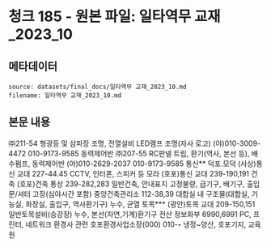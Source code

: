 # 청크 185 - 원본 파일: 일타역무 교재_2023_10

## 메타데이터

```
source: datasets/final_docs/일타역무 교재_2023_10.md
filename: 일타역무 교재_2023_10.md
```

## 본문 내용

㈜211-54 형광등 및 삼파장 조명, 전열설비  LED램프 조명(자사 로고) (야)010-3009-4472  010-9173-9585 동력제어반 ㈜207-55 RC판넬 트립, 환기(역사, 본선 등),  배수펌프, 동력제어반 (야)010-2629-2037  010-9173-9585 통신** 덕포․모덕 (사상)통신 교대 227-44.45 CCTV, 인터폰, 스피커 등 모라 (호포)통신 교대 239-190,191 건축 (호포)건축 통상 239-282,283 일반건축, 안내표지 고정불량, 급기구, 배기구, 출입문/셔터 고장(심야시간 포함) 중앙건축관리소 112-38,39 대합실 내 구조물(대합실, 기능실, 화장실, 출입구, 역사환기구) 누수, 균열 토목*** (광안)토목 교대 209-150,151 일반토목설비(승강장) 누수, 본선(자연,기계)환기구 전산 정보화부 6990,6991 PC, 프린터, 네트워크 환경사 관련 호포환경사업소장(000) 010-****-**** 냉정~양산, 호포기지, 교육원